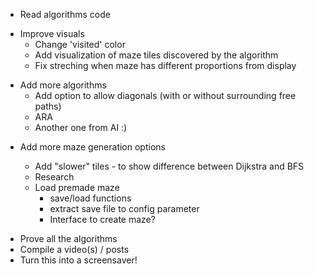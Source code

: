 + Read algorithms code
* Improve visuals
    + Change 'visited' color
    + Add visualization of maze tiles discovered by the algorithm
    - Fix streching when maze has different proportions from display
- Add more algorithms
    -   Add option to allow diagonals (with or without surrounding free paths)
    -   ARA
    -   Another one from AI :)
* Add more maze generation options
    +   Add "slower" tiles - to show difference between Dijkstra and BFS
    -   Research

    *   Load premade maze
        +   save/load functions
        -   extract save file to config parameter
        -   Interface to create maze?
- Prove all the algorithms
- Compile a video(s) / posts
- Turn this into a screensaver!

